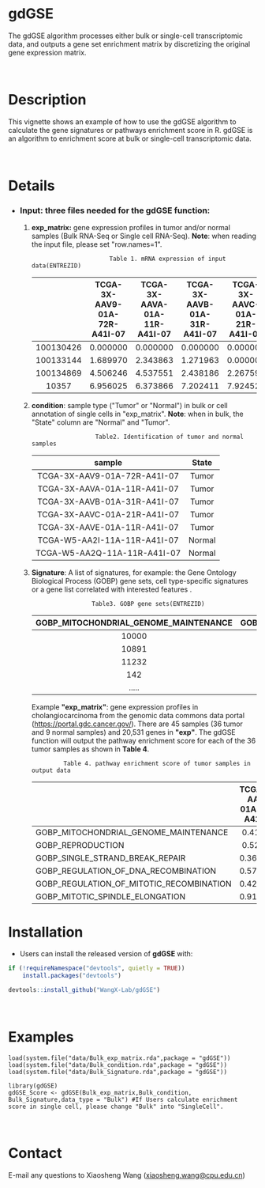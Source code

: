 
# gdGSE

The gdGSE algorithm processes either bulk or single-cell transcriptomic data, and outputs a gene set enrichment matrix by discretizing the original gene expression matrix. 

&nbsp;


# Description

This vignette shows an example of how to use the gdGSE algorithm to calculate the gene signatures or pathways enrichment score in R. gdGSE is an algorithm to enrichment score at bulk or single-cell transcriptomic data. 

&nbsp;

# Details

+ ### Input: three files needed for the gdGSE function:

  1. **exp_matrix:** gene expression profiles in tumor and/or normal samples (Bulk RNA-Seq or Single cell  RNA-Seq). **Note**: when reading the input file, please set "row.names=1". 

     ```
                           Table 1. mRNA expression of input data(ENTREZID)
     ```

     |           | TCGA-3X-AAV9-01A-72R-A41I-07 | TCGA-3X-AAVA-01A-11R-A41I-07 | TCGA-3X-AAVB-01A-31R-A41I-07 | TCGA-3X-AAVC-01A-21R-A41I-07 | TCGA-3X-AAVE-01A-11R-A41I-07 |
     | :-------: | :--------------------------: | :--------------------------: | :--------------------------: | :--------------------------: | :--------------------------: |
     | 100130426 |           0.000000           |           0.000000           |           0.000000           |           0.000000           |           0.000000           |
     | 100133144 |           1.689970           |           2.343863           |           1.271963           |           0.000000           |           3.066434           |
     | 100134869 |           4.506246           |           4.537551           |           2.438186           |           2.267596           |           3.105058           |
     |   10357   |           6.956025           |           6.373866           |           7.202411           |           7.924523           |           6.919972           |

     

  2. **condition**: sample type ("Tumor" or "Normal") in bulk or cell annotation of single cells in "exp_matrix". **Note**: when in bulk, the "State" column are "Normal" and "Tumor".

     ```
                       Table2. Identification of tumor and normal samples
     ```

     |            sample            | State  |
     | :--------------------------: | :----: |
     | TCGA-3X-AAV9-01A-72R-A41I-07 | Tumor  |
     | TCGA-3X-AAVA-01A-11R-A41I-07 | Tumor  |
     | TCGA-3X-AAVB-01A-31R-A41I-07 | Tumor  |
     | TCGA-3X-AAVC-01A-21R-A41I-07 | Tumor  |
     | TCGA-3X-AAVE-01A-11R-A41I-07 | Tumor  |
     | TCGA-W5-AA2I-11A-11R-A41I-07 | Normal |
     | TCGA-W5-AA2Q-11A-11R-A41I-07 | Normal |

     

  3. **Signature**: A list  of signatures, for example: the Gene Ontology Biological Process (GOBP) gene sets, cell type-specific signatures or a gene list correlated with interested features . 

     ```
                      Table3. GOBP gene sets(ENTREZID)
     ```

     | GOBP_MITOCHONDRIAL_GENOME_MAINTENANCE | GOBP_REPRODUCTION | GOBP_SINGLE_STRAND_BREAK_REPAIR |
     | :-----------------------------------: | :---------------: | :-----------------------------: |
     |                 10000                 |        100        |            100133315            |
     |                 10891                 |       10007       |              1161               |
     |                 11232                 |     100125288     |               142               |
     |                  142                  |     100130958     |             200558              |
     |                 .....                 |       .....       |              .....              |

     Example **"exp_matrix"**: gene expression profiles in cholangiocarcinoma from the genomic data commons data portal (<https://portal.gdc.cancer.gov/>). There are 45 samples (36 tumor and 9 normal samples) and 20,531 genes in **"exp"**. The gdGSE function will output the pathway enrichment score for each of the 36 tumor samples as shown in **Table 4**. 

     ```
              Table 4. pathway enrichment score of tumor samples in output data
     ```

     |                                          | TCGA-3X-AAV9-01A-72R-A41I-07 | TCGA-3X-AAVA-01A-11R-A41I-07 |
     | ---------------------------------------- | :--------------------------: | :--------------------------: |
     | GOBP_MITOCHONDRIAL_GENOME_MAINTENANCE    |           0.419354           |          0.4193548           |
     | GOBP_REPRODUCTION                        |           0.527494           |          0.4249830           |
     | GOBP_SINGLE_STRAND_BREAK_REPAIR          |          0.3636364           |          0.3636364           |
     | GOBP_REGULATION_OF_DNA_RECOMBINATION     |          0.5789474           |          0.4812030           |
     | GOBP_REGULATION_OF_MITOTIC_RECOMBINATION |          0.4285714           |          0.4285714           |
     | GOBP_MITOTIC_SPINDLE_ELONGATION          |          0.9166667           |          0.8333333           |

     

# Installation

- Users can install the released version of **gdGSE** with:
  &nbsp;

```R
if (!requireNamespace("devtools", quietly = TRUE))
    install.packages("devtools")

devtools::install_github("WangX-Lab/gdGSE")
```

&nbsp;

# Examples

```
load(system.file("data/Bulk_exp_matrix.rda",package = "gdGSE"))
load(system.file("data/Bulk_condition.rda",package = "gdGSE"))
load(system.file("data/Bulk_Signature.rda",package = "gdGSE"))

library(gdGSE)
gdGSE_Score <- gdGSE(Bulk_exp_matrix,Bulk_condition, Bulk_Signature,data_type = "Bulk") #If Users calculate enrichment score in single cell, please change "Bulk" into "SingleCell".
```

&nbsp;

# Contact

E-mail any questions to Xiaosheng Wang (xiaosheng.wang@cpu.edu.cn)

